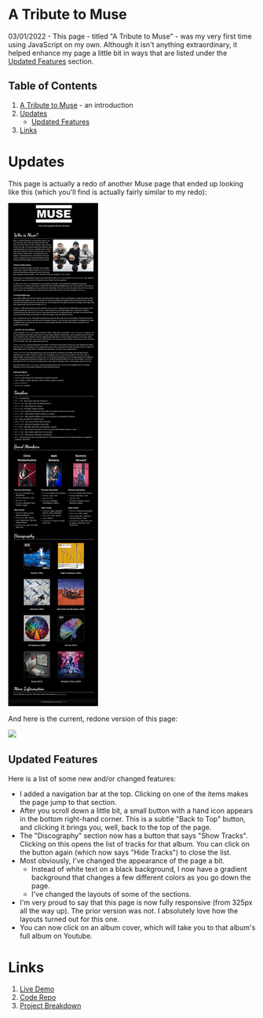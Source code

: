 # A Tribute to Muse
03/01/2022 - This page - titled "A Tribute to Muse" - was my very first time using JavaScript on my own. Although it isn't anything extraordinary, it helped enhance my page a little bit in ways that are listed under the [Updated Features](#updated-features) section.





## Table of Contents

1. [A Tribute to Muse](#a-tribute-to-muse) - an introduction
2. [Updates](#updates)
    - [Updated Features](#updated-features)
3. [Links](#links)
 

# Updates
This page is actually a redo of another Muse page that ended up looking like this (which you'll find is actually fairly similar to my redo):

![](muse_v1.png)


And here is the current, redone version of this page:

![](muse_current.png)


## Updated Features
Here is a list of some new and/or changed features:
- I added a navigation bar at the top. Clicking on one of the items makes the page jump to that section.
- After you scroll down a little bit, a small button with a hand icon appears in the bottom right-hand corner. This is a subtle "Back to Top" button, and clicking it brings you, well, back to the top of the page.
- The "Discography" section now has a button that says "Show Tracks". Clicking on this opens the list of tracks for that album. You can click on the button again (which now says "Hide Tracks") to close the list.
- Most obviously, I've changed the appearance of the page a bit.
    - Instead of white text on a black background, I now have a gradient background that changes a few different colors as you go down the page.
    - I've changed the layouts of some of the sections.
- I'm very proud to say that this page is now fully responsive (from 325px all the way up). The prior version was not. I absolutely love how the layouts turned out for this one.
- You can now click on an album cover, which will take you to that album's full album on Youtube.

# Links

1. [Live Demo](https://risclover.github.io/Muse)
2. [Code Repo](https://www.github.com/Risclover/Muse)
3. [Project Breakdown](https://risclover.github.io/official-portfolio/blog/project_breakdown_muse.html)